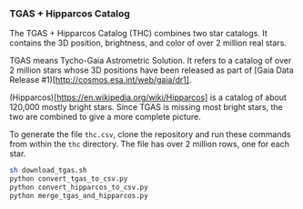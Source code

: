 ### TGAS + Hipparcos Catalog

The TGAS + Hipparcos Catalog (THC) combines two star catalogs. It contains
the 3D position, brightness, and color of over 2 million real stars.

TGAS means Tycho-Gaia Astrometric Solution. It refers to a catalog of over
2 million stars whose 3D positions have been released as part of [Gaia Data
Release #1)[http://cosmos.esa.int/web/gaia/dr1].

(Hipparcos)[https://en.wikipedia.org/wiki/Hipparcos] is a catalog of about
120,000 mostly bright stars. Since TGAS is missing most bright stars, the two
are combined to give a more complete picture.

To generate the file `thc.csv`, clone the repository and run these commands
from within the `thc` directory. The file has over 2 million rows, one for each
star.

```bash
sh download_tgas.sh
python convert_tgas_to_csv.py
python convert_hipparcos_to_csv.py
python merge_tgas_and_hipparcos.py
```

